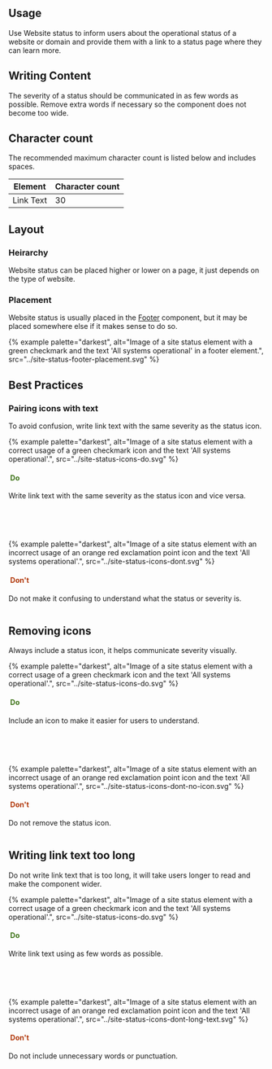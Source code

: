 <style>
  .grid {
    display: grid;
    grid-template-columns: 1fr;
    gap: var(--rh-space-4xl, 64px);
  }

  .grid .example {
    width: 100%;
  }

  .grid .example + .example {
    margin-top: unset;
    margin-block-start: unset;
  }

  .grid.icons .example {
    margin-block-end: var(--rh-space-xl, 24px);
  }

  .do {
    color: var(--rh-color-green-60, #3D7317);
  }

  .dont {
    color: var(--rh-color-red-orange-60, #B1380B)
  }

  @media (min-width: 992px) {
    .grid {
      grid-template-columns: repeat(2, 1fr);
    }
  }
</style>


## Usage

Use Website status to inform users about the operational status of a website or domain and provide them with a link to a status page where they can learn more.

## Writing Content

The severity of a status should be communicated in as few words as possible. Remove extra words if necessary so the component does not become too wide.


## Character count

The recommended maximum character count is listed below and includes spaces.

<rh-table>
  <table>
    <thead>
      <tr>
        <th scope="col" data-label="Element">Element</th>
        <th scope="col" data-label="Character count">Character count</th>
      </tr>
    </thead>
    <tbody>
    <tr>
      <td data-label="Element">Link Text</td>
      <td data-label="Character count">30</td>
    </tr>
    </tbody>
  </table>
</rh-table>

## Layout

### Heirarchy

Website status can be placed higher or lower on a page, it just depends on the type of website.

### Placement

Website status is usually placed in the [Footer](../../footer/) component, but it may be placed somewhere else if it makes sense to do so.

{% example palette="darkest", 
  alt="Image of a site status element with a green checkmark and the text 'All systems operational' in a footer element.",
  src="../site-status-footer-placement.svg"
%}

## Best Practices

### Pairing icons with text

To avoid confusion, write link text with the same severity as the status icon.

<div class="grid icons">
  <div>
    {% example palette="darkest", 
      alt="Image of a site status element with a correct usage of a green checkmark icon and the text 'All systems operational'.",
      src="../site-status-icons-do.svg"
    %}
    <h4 class="do"><img src="../do.svg" alt="" /> Do</h4>
    <p>Write link text with the same severity as the status icon and vice versa.</p>
  </div>

  <div>
    {% example palette="darkest", 
      alt="Image of a site status element with an incorrect usage of an orange red exclamation point icon and the text 'All systems operational'.",
      src="../site-status-icons-dont.svg"
    %}
    <h4 class="dont"><img src="../dont.svg" alt="" /> Don't</h4>
    <p>Do not make it confusing to understand what the status or severity is.</p>
  </div>
</div>

## Removing icons

Always include a status icon, it helps communicate severity visually.

<div class="grid icons">
  <div>
    {% example palette="darkest", 
      alt="Image of a site status element with a correct usage of a green checkmark icon and the text 'All systems operational'.",
      src="../site-status-icons-do.svg"
    %}
    <h4 class="do"><img src="../do.svg" alt="" /> Do</h4>
    <p>Include an icon to make it easier for users to understand.</p>
  </div>

  <div>
    {% example palette="darkest", 
      alt="Image of a site status element with an incorrect usage of an orange red exclamation point icon and the text 'All systems operational'.",
      src="../site-status-icons-dont-no-icon.svg"
    %}
    <h4 class="dont"><img src="../dont.svg" alt="" /> Don't</h4>
    <p>Do not remove the status icon.</p>
  </div>
</div>

## Writing link text too long

Do not write link text that is too long, it will take users longer to read and make the component wider.

<div class="grid icons">
  <div>
    {% example palette="darkest", 
      alt="Image of a site status element with a correct usage of a green checkmark icon and the text 'All systems operational'.",
      src="../site-status-icons-do.svg"
    %}
    <h4 class="do"><img src="../do.svg" alt="" /> Do</h4>
    <p>Write link text using as few words as possible.</p>
  </div>

  <div>
    {% example palette="darkest", 
      alt="Image of a site status element with an incorrect usage of an orange red exclamation point icon and the text 'All systems operational'.",
      src="../site-status-icons-dont-long-text.svg"
    %}
    <h4 class="dont"><img src="../dont.svg" alt="" /> Don't</h4>
    <p>Do not include unnecessary words or punctuation.</p>
  </div>  
</div>
